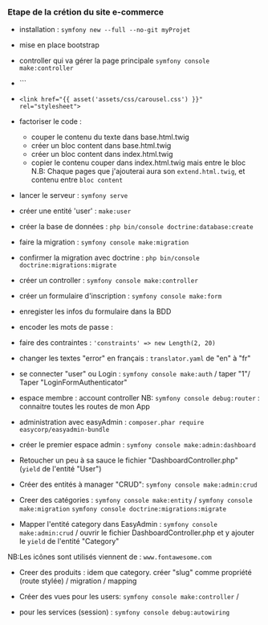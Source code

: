 ### Etape de la crétion du site e-commerce

- installation : `symfony new --full --no-git myProjet`
- mise en place bootstrap
- controller qui va gérer la page principale `symfony console make:controller`
- `<link href="{{ asset('assets/css/bootstrap.min.css') }}" rel="stylesheet">``
- `<link href="{{ asset('assets/css/carousel.css') }}" rel="stylesheet">`
- factoriser le code :

  - couper le contenu du texte dans base.html.twig
  - créer un bloc content dans base.html.twig
  - créer un bloc content dans index.html.twig
  - copier le contenu couper dans index.html.twig mais entre le bloc
    N.B: Chaque pages que j'ajouterai aura son `extend.html.twig`, et contenu entre `bloc content`

- lancer le serveur : `symfony serve`
- créer une entité 'user' : `make:user`
- créer la base de données : `php bin/console doctrine:database:create`
- faire la migration : `symfony console make:migration`
- confirmer la migration avec doctrine : `php bin/console doctrine:migrations:migrate`
- créer un controller : `symfony console make:controller`
- créer un formulaire d'inscription : `symfony console make:form`
- enregister les infos du formulaire dans la BDD
- encoder les mots de passe :
- faire des contraintes : `'constraints' => new Length(2, 20)`
- changer les textes "error" en français : `translator.yaml` de "en" à "fr"
- se connecter "user" ou Login : `symfony console make:auth` / taper "1"/ Taper "LoginFormAuthenticator"
- espace membre : account controller
  NB: `symfony console debug:router` : connaitre toutes les routes de mon App

- administration avec easyAdmin : `composer.phar require easycorp/easyadmin-bundle`
- créer le premier espace admin : `symfony console make:admin:dashboard`
- Retoucher un peu à sa sauce le fichier "DashboardController.php" (`yield` de l'entité "User")
- Créer des entités à manager "CRUD": `symfony console make:admin:crud`
- Creer des catégories : `symfony console make:entity` / `symfony console make:migration`
  `symfony console doctrine:migrations:migrate`
- Mapper l'entité category dans EasyAdmin : `symfony console make:admin:crud` / ouvrir le fichier DashboardController.php et y ajouter le `yield` de l'entité "Category"

NB:Les icônes sont utilisés viennent de : `www.fontawesome.com`

- Creer des produits : idem que category. créer "slug" comme propriété (route stylée) / migration / mapping

- Créer des vues pour les users: `symfony console make:controller` /
- pour les services (session) : `symfony console debug:autowiring`
